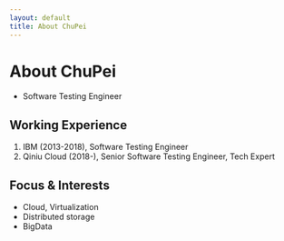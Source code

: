 ```yaml
---
layout: default
title: About ChuPei
---
```


# About ChuPei

* Software Testing Engineer

## Working Experience

1. IBM (2013-2018), Software Testing Engineer
1. Qiniu Cloud (2018-), Senior Software Testing Engineer, Tech Expert

## Focus & Interests

* Cloud, Virtualization
* Distributed storage
* BigData
